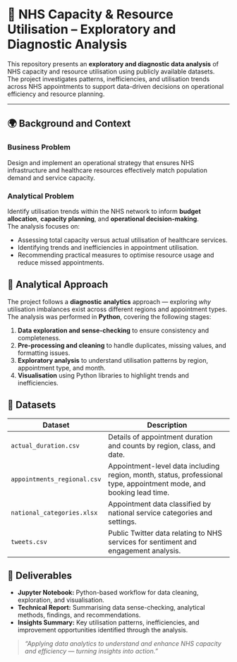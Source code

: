 # 🏥 NHS Capacity & Resource Utilisation – Exploratory and Diagnostic Analysis  

This repository presents an **exploratory and diagnostic data analysis** of NHS capacity and resource utilisation using publicly available datasets.  
The project investigates patterns, inefficiencies, and utilisation trends across NHS appointments to support data-driven decisions on operational efficiency and resource planning.  

---

## 🌍 Background and Context  

### Business Problem  
Design and implement an operational strategy that ensures NHS infrastructure and healthcare resources effectively match population demand and service capacity.  

### Analytical Problem  
Identify utilisation trends within the NHS network to inform **budget allocation**, **capacity planning**, and **operational decision-making**.  
The analysis focuses on:  
- Assessing total capacity versus actual utilisation of healthcare services.  
- Identifying trends and inefficiencies in appointment utilisation.  
- Recommending practical measures to optimise resource usage and reduce missed appointments.

## 🧠 Analytical Approach  

The project follows a **diagnostic analytics** approach — exploring *why* utilisation imbalances exist across different regions and appointment types.  
The analysis was performed in **Python**, covering the following stages:  
1. **Data exploration and sense-checking** to ensure consistency and completeness.  
2. **Pre-processing and cleaning** to handle duplicates, missing values, and formatting issues.  
3. **Exploratory analysis** to understand utilisation patterns by region, appointment type, and month.  
4. **Visualisation** using Python libraries to highlight trends and inefficiencies.


## 🧰 Datasets  

| Dataset | Description |
|----------|--------------|
| `actual_duration.csv` | Details of appointment duration and counts by region, class, and date. |
| `appointments_regional.csv` | Appointment-level data including region, month, status, professional type, appointment mode, and booking lead time. |
| `national_categories.xlsx` | Appointment data classified by national service categories and settings. |
| `tweets.csv` | Public Twitter data relating to NHS services for sentiment and engagement analysis. |


## 🧾 Deliverables  

- **Jupyter Notebook:** Python-based workflow for data cleaning, exploration, and visualisation.  
- **Technical Report:** Summarising data sense-checking, analytical methods, findings, and recommendations.  
- **Insights Summary:** Key utilisation patterns, inefficiencies, and improvement opportunities identified through the analysis.
  

> *“Applying data analytics to understand and enhance NHS capacity and efficiency — turning insights into action.”*
